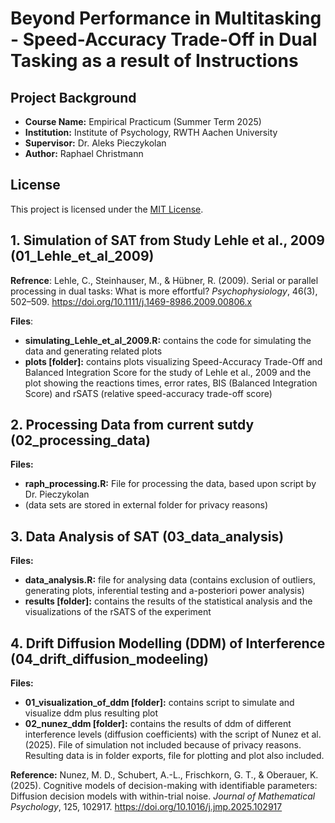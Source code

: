 #  Beyond Performance in Multitasking - Speed-Accuracy Trade-Off in Dual Tasking as a result of Instructions

## Project Background

- **Course Name:** Empirical Practicum (Summer Term 2025)
- **Institution:** Institute of Psychology, RWTH Aachen University 
- **Supervisor:** Dr. Aleks Pieczykolan
- **Author:** Raphael Christmann

## License
This project is licensed under the [MIT License](LICENSE).

## 1. Simulation of SAT from Study Lehle et al., 2009 (01_Lehle_et_al_2009)

**Refrence**:
Lehle, C., Steinhauser, M., & Hübner, R. (2009). Serial or parallel processing in dual tasks: What is more effortful? *Psychophysiology*, 46(3), 502–509. https://doi.org/10.1111/j.1469-8986.2009.00806.x

**Files**: 

- **simulating_Lehle_et_al_2009.R:** contains the code for simulating the data and generating related plots
- **plots \[folder\]:** contains plots visualizing Speed-Accuracy Trade-Off and Balanced Integration Score for the study of Lehle et al., 2009 and the plot showing the reactions times, error rates, BIS (Balanced Integration Score) and rSATS (relative speed-accuracy trade-off score)

## 2. Processing Data from current sutdy (02_processing_data)

**Files:**

- **raph_processing.R:** File for processing the data, based upon script by Dr. Pieczykolan
- (data sets are stored in external folder for privacy reasons)



## 3. Data Analysis of SAT (03_data_analysis)

**Files:**

- **data_analysis.R:** file for analysing data (contains exclusion of outliers, generating plots, inferential testing and a-posteriori power analysis)
- **results \[folder\]:** contains the results of the statistical analysis and the visualizations of the rSATS of the experiment


## 4. Drift Diffusion Modelling (DDM) of Interference (04_drift_diffusion_modeeling)

**Files:**

- **01_visualization_of_ddm \[folder\]:** contains script to simulate and visualize ddm plus resulting plot
- **02_nunez_ddm \[folder\]:** contains the results of ddm of different interference levels (diffusion coefficients) with the script of Nunez et al. (2025). File of simulation not included because of privacy reasons. Resulting data is in folder exports, file for plotting and plot also included.

**Reference:**
Nunez, M. D., Schubert, A.-L., Frischkorn, G. T., & Oberauer, K. (2025). Cognitive models of decision-making with identifiable parameters: Diffusion decision models with within-trial noise. *Journal of Mathematical Psychology*, 125, 102917. https://doi.org/10.1016/j.jmp.2025.102917
